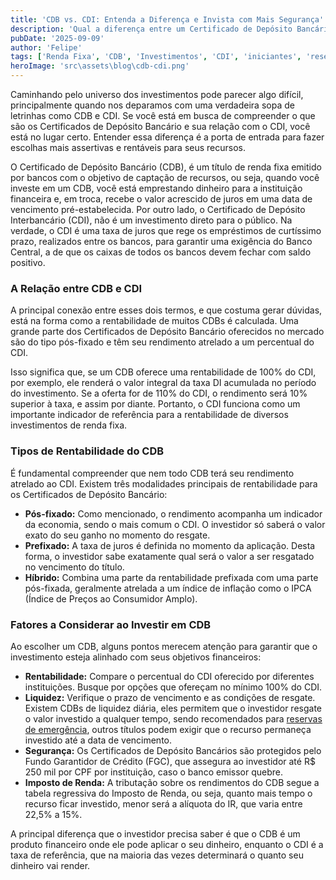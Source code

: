 ```yaml
---
title: 'CDB vs. CDI: Entenda a Diferença e Invista com Mais Segurança'
description: 'Qual a diferença entre um Certificado de Depósito Bancário e um CDI? Essa é uma das dúvidas mais frequentes de quem está coemçando a investir. Nesse  artigo elucidaremos essas diferenças'
pubDate: '2025-09-09'
author: 'Felipe'
tags: ['Renda Fixa', 'CDB', 'Investimentos', 'CDI', 'iniciantes', 'reserva de emergencia', 'certificado de depósito bancário',]
heroImage: 'src\assets\blog\cdb-cdi.png'
---
```


Caminhando pelo universo dos investimentos pode parecer algo difícil, principalmente quando nos deparamos com uma verdadeira sopa de letrinhas como CDB e CDI. Se você está em busca de compreender o que são os Certificados de Depósito Bancário e sua relação com o CDI, você está no lugar certo. Entender essa diferença é a porta de entrada para fazer escolhas mais assertivas e rentáveis para seus recursos. 

O Certificado de Depósito Bancário (CDB), é um título de renda fixa emitido por bancos com o objetivo de captação de recursos, ou seja, quando você investe em um CDB, você está emprestando dinheiro para a instituição financeira e, em troca, recebe o valor acrescido de juros em uma data de vencimento pré-estabelecida. Por outro lado, o Certificado de Depósito Interbancário (CDI), não é um investimento direto para o público. Na verdade, o CDI é uma taxa de juros que rege os empréstimos de curtíssimo prazo, realizados entre os bancos, para garantir uma exigência do Banco Central, a de que os caixas de todos os bancos devem fechar com saldo positivo.

### A Relação entre CDB e CDI

A principal conexão entre esses dois termos, e que costuma gerar dúvidas, está na forma como a rentabilidade de muitos CDBs é calculada. Uma grande parte dos Certificados de Depósito Bancário oferecidos no mercado são do tipo pós-fixado e têm seu rendimento atrelado a um percentual do CDI.

Isso significa que, se um CDB oferece uma rentabilidade de 100% do CDI, por exemplo, ele renderá o valor integral da taxa DI acumulada no período do investimento. Se a oferta for de 110% do CDI, o rendimento será 10% superior à taxa, e assim por diante. Portanto, o CDI funciona como um importante indicador de referência para a rentabilidade de diversos investimentos de renda fixa.

### Tipos de Rentabilidade do CDB

É fundamental compreender que nem todo CDB terá seu rendimento atrelado ao CDI. Existem três modalidades principais de rentabilidade para os Certificados de Depósito Bancário:

* **Pós-fixado:** Como mencionado, o rendimento acompanha um indicador da economia, sendo o mais comum o CDI. O investidor só saberá o valor exato do seu ganho no momento do resgate.
* **Prefixado:** A taxa de juros é definida no momento da aplicação. Desta forma, o investidor sabe exatamente qual será o valor a ser resgatado no vencimento do título.
* **Híbrido:** Combina uma parte da rentabilidade prefixada com uma parte pós-fixada, geralmente atrelada a um índice de inflação como o IPCA (Índice de Preços ao Consumidor Amplo).

### Fatores a Considerar ao Investir em CDB

Ao escolher um CDB, alguns pontos merecem atenção para garantir que o investimento esteja alinhado com seus objetivos financeiros:

* **Rentabilidade:** Compare o percentual do CDI oferecido por diferentes instituições. Busque por opções que ofereçam no mínimo 100% do CDI.
* **Liquidez:** Verifique o prazo de vencimento e as condições de resgate. Existem CDBs de liquidez diária, eles permitem que o investidor resgate o valor investido a qualquer tempo, sendo recomendados para [reservas de emergência](https://investilize.com.br/blog/reserva-emergencia/), outros títulos podem exigir que o recurso permaneça investido até a data de vencimento.
* **Segurança:** Os Certificados de Depósito Bancários são protegidos pelo Fundo Garantidor de Crédito (FGC), que assegura ao investidor até R$ 250 mil por CPF por instituição, caso o banco emissor quebre.
* **Imposto de Renda:** A tributação sobre os rendimentos do CDB segue a tabela regressiva do Imposto de Renda, ou seja, quanto mais tempo o recurso ficar investido, menor será a alíquota do IR, que varia entre 22,5% a 15%.

A principal diferença que o investidor precisa saber é que o CDB é um produto financeiro onde ele pode aplicar o seu dinheiro, enquanto o CDI é a taxa de referência, que na maioria das vezes determinará o quanto seu dinheiro vai render.